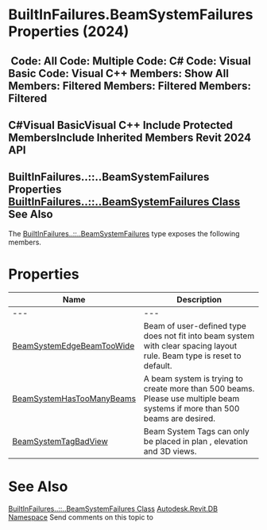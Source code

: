 # BuiltInFailures.BeamSystemFailures Properties (2024)

﻿
 Code: All Code: Multiple Code: C# Code: Visual Basic Code: Visual C++  Members: Show All Members: Filtered Members: Filtered Members: Filtered   
---  
C#Visual BasicVisual C++
Include Protected MembersInclude Inherited Members
Revit 2024 API  
---  
BuiltInFailures..::..BeamSystemFailures Properties  
[BuiltInFailures..::..BeamSystemFailures Class](48092d19-da03-94bb-e096-7509d7075a05.md "BuiltInFailures.BeamSystemFailures Class") See Also  
---  
The [BuiltInFailures..::..BeamSystemFailures](48092d19-da03-94bb-e096-7509d7075a05.md "BuiltInFailures.BeamSystemFailures Class") type exposes the following members.
# Properties
| Name | Description |
| --- | --- |
| --- | --- | --- |
| [BeamSystemEdgeBeamTooWide](531546c6-3a5b-09c3-3bfe-173075f85b2a.md "BeamSystemEdgeBeamTooWide Property") | Beam of user-defined type does not fit into beam system with clear spacing layout rule. Beam type is reset to default. |
| [BeamSystemHasTooManyBeams](c564c15e-7061-85ef-9dec-245f02adfe9d.md "BeamSystemHasTooManyBeams Property") | A beam system is trying to create more than 500 beams. Please use multiple beam systems if more than 500 beams are desired. |
| [BeamSystemTagBadView](26b8d4d1-46d9-3c43-f32f-560e250ec932.md "BeamSystemTagBadView Property") | Beam System Tags can only be placed in plan , elevation and 3D views. |

# See Also
[BuiltInFailures..::..BeamSystemFailures Class](48092d19-da03-94bb-e096-7509d7075a05.md "BuiltInFailures.BeamSystemFailures Class")
[Autodesk.Revit.DB Namespace](87546ba7-461b-c646-cbb1-2cb8f5bff8b2.md "Autodesk.Revit.DB Namespace")
Send comments on this topic to 